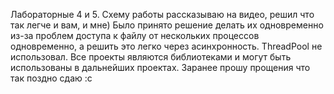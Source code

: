 ﻿Лабораторные 4 и 5.
Схему работы рассказываю на видео, решил что так легче и вам, и мне)
Было принято решение делать их одновременно из-за проблем доступа к файлу от нескольких процессов одновременно, а решить это легко через асинхронность. ThreadPool не использовал. Все проекты являются библиотеками и могут быть использованы в дальнейших проектах. Заранее прошу прощения что так поздно сдаю :с

